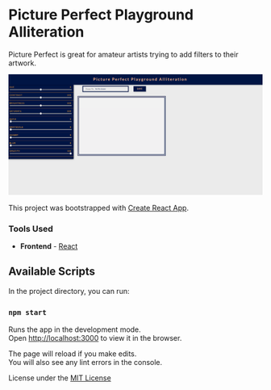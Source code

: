 # Picture Perfect Playground Alliteration

Picture Perfect is great for amateur artists trying to add filters to their artwork.

![Home page of PPP Alliteration.](https://github.com/KingGenius5/Pic-Perfect/blob/master/Home_Page.png?raw=true)

This project was bootstrapped with [Create React App](https://github.com/facebook/create-react-app).

### Tools Used
- __Frontend__ - [React](https://reactjs.org/docs/getting-started.html)

## Available Scripts

In the project directory, you can run:

### `npm start`

Runs the app in the development mode.<br />
Open [http://localhost:3000](http://localhost:3000) to view it in the browser.

The page will reload if you make edits.<br />
You will also see any lint errors in the console.



License under the [MIT License](https://opensource.org/licenses/MIT)
